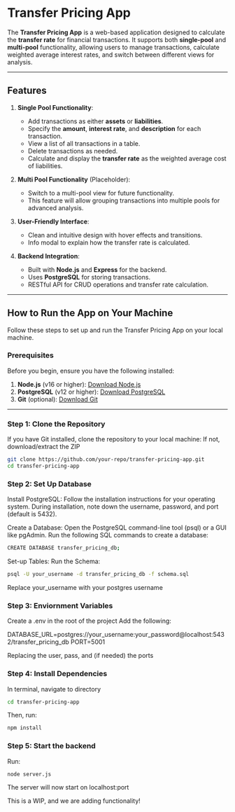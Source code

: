 # Transfer Pricing App

The **Transfer Pricing App** is a web-based application designed to calculate the **transfer rate** for financial transactions. It supports both **single-pool** and **multi-pool** functionality, allowing users to manage transactions, calculate weighted average interest rates, and switch between different views for analysis.

---

## Features

1. **Single Pool Functionality**:
   - Add transactions as either **assets** or **liabilities**.
   - Specify the **amount**, **interest rate**, and **description** for each transaction.
   - View a list of all transactions in a table.
   - Delete transactions as needed.
   - Calculate and display the **transfer rate** as the weighted average cost of liabilities.

2. **Multi Pool Functionality** (Placeholder):
   - Switch to a multi-pool view for future functionality.
   - This feature will allow grouping transactions into multiple pools for advanced analysis.

3. **User-Friendly Interface**:
   - Clean and intuitive design with hover effects and transitions.
   - Info modal to explain how the transfer rate is calculated.

4. **Backend Integration**:
   - Built with **Node.js** and **Express** for the backend.
   - Uses **PostgreSQL** for storing transactions.
   - RESTful API for CRUD operations and transfer rate calculation.

---

## How to Run the App on Your Machine

Follow these steps to set up and run the Transfer Pricing App on your local machine.

### Prerequisites

Before you begin, ensure you have the following installed:

1. **Node.js** (v16 or higher): [Download Node.js](https://nodejs.org/)
2. **PostgreSQL** (v12 or higher): [Download PostgreSQL](https://www.postgresql.org/download/)
3. **Git** (optional): [Download Git](https://git-scm.com/)

---

### Step 1: Clone the Repository

If you have Git installed, clone the repository to your local machine:
If not, download/extract the ZIP

```bash
git clone https://github.com/your-repo/transfer-pricing-app.git
cd transfer-pricing-app
```

### Step 2: Set Up Database

Install PostgreSQL:
    Follow the installation instructions for your operating system.
    During installation, note down the username, password, and port (default is 5432).

Create a Database:
    Open the PostgreSQL command-line tool (psql) or a GUI like pgAdmin.
    Run the following SQL commands to create a database:
```bash
CREATE DATABASE transfer_pricing_db;
```
Set-up Tables:
    Run the Schema:
```bash
psql -U your_username -d transfer_pricing_db -f schema.sql
```
Replace your_username with your postgres username

### Step 3: Enviornment Variables
Create a .env in the root of the project
Add the following:


DATABASE_URL=postgres://your_username:your_password@localhost:5432/transfer_pricing_db
PORT=5001

Replacing the user, pass, and (if needed) the ports

### Step 4: Install Dependencies
In terminal, navigate to directory 
```bash
cd transfer-pricing-app
```
Then, run:
```bash
npm install
```

### Step 5: Start the backend
Run:
```bash 
node server.js
```
The server will now start on localhost:port



This is a WIP, and we are adding functionality!
